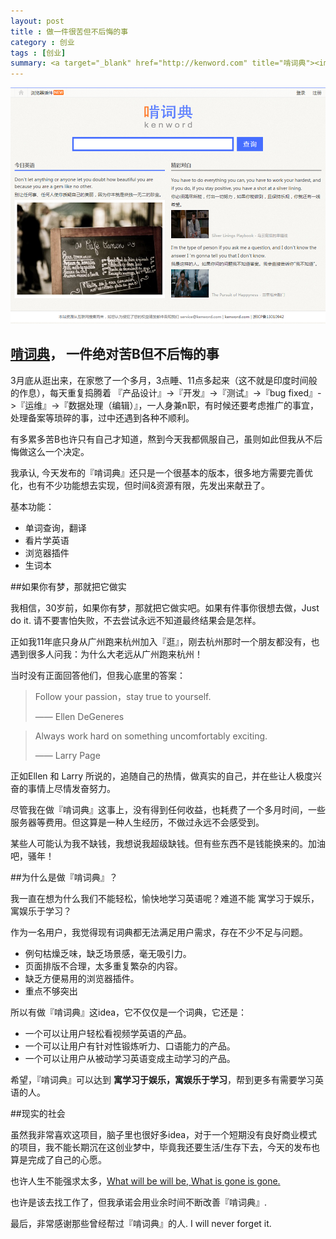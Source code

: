 ```yaml
---
layout: post
title : 做一件很苦但不后悔的事 
category : 创业
tags : [创业]
summary: <a target="_blank" href="http://kenword.com" title="啃词典"><img src="/images/kenword_index.png" alt="啃词典"></a><h3> <a target="_blank" href="http://kenword.com" title="啃词典">啃词典</a> ， 一件绝对苦B但不后悔的事</h3><p>3月底从逛出来，在家憋了一个多月，3点睡、11点多起来（这不就是印度时间般的作息），每天重复捣腾着 『产品设计』->『开发』->『测试』->『bug fixed』->『运维』->『数据处理（编辑）』，一人身兼n职，有时候还要考虑推广的事宜，处理备案等琐碎的事，过中还遇到各种不顺利。</p><p>有多累多苦B也许只有自己才知道，熬到今天我都佩服自己，虽则如此但我从不后悔做这么一个决定。</p>
---
```

<a target="_blank" href="http://kenword.com" title="啃词典"><img src="/images/kenword_index.png" alt="啃词典"></a>

<h2> <a target="_blank" href="http://kenword.com" title="啃词典">啃词典</a>， 一件绝对苦B但不后悔的事</h2>

<p>3月底从逛出来，在家憋了一个多月，3点睡、11点多起来（这不就是印度时间般的作息），每天重复捣腾着 『产品设计』->『开发』->『测试』->『bug fixed』->『运维』->『数据处理（编辑）』，一人身兼n职，有时候还要考虑推广的事宜，处理备案等琐碎的事，过中还遇到各种不顺利。</p>
<p>有多累多苦B也许只有自己才知道，熬到今天我都佩服自己，虽则如此但我从不后悔做这么一个决定。</p>

我承认, 今天发布的『啃词典』还只是一个很基本的版本，很多地方需要完善优化，也有不少功能想去实现，但时间&资源有限，先发出来献丑了。

基本功能：

- 单词查询，翻译
- 看片学英语
- 浏览器插件
- 生词本


##如果你有梦，那就把它做实

我相信，30岁前，如果你有梦，那就把它做实吧。如果有件事你很想去做，Just do it. 请不要害怕失败，不去尝试永远不知道最终结果会是怎样。

正如我11年底只身从广州跑来杭州加入『逛』，刚去杭州那时一个朋友都没有，也遇到很多人问我：为什么大老远从广州跑来杭州！

当时没有正面回答他们，但我心底里的答案：
<blockquote><p>Follow your passion，stay true to yourself.</p>
<p>—— Ellen DeGeneres</p></blockquote>
<blockquote><p>Always work hard on something uncomfortably exciting.</p>
<p>—— Larry Page</p></blockquote>

正如Ellen 和 Larry 所说的，追随自己的热情，做真实的自己，并在些让人极度兴奋的事情上尽情发奋努力。

尽管我在做『啃词典』这事上，没有得到任何收益，也耗费了一个多月时间，一些服务器等费用。但这算是一种人生经历，不做过永远不会感受到。

某些人可能认为我不缺钱，我想说我超级缺钱。但有些东西不是钱能换来的。加油吧，骚年！

##为什么是做『啃词典』？

我一直在想为什么我们不能轻松，愉快地学习英语呢？难道不能 寓学习于娱乐，寓娱乐于学习？

作为一名用户，我觉得现有词典都无法满足用户需求，存在不少不足与问题。

- 例句枯燥乏味，缺乏场景感，毫无吸引力。
- 页面排版不合理，太多重复繁杂的内容。
- 缺乏方便易用的浏览器插件。
- 重点不够突出

所以有做『啃词典』这idea，它不仅仅是一个词典，它还是：

- 一个可以让用户轻松看视频学英语的产品。
- 一个可以让用户有针对性锻炼听力、口语能力的产品。
- 一个可以让用户从被动学习英语变成主动学习的产品。

希望，『啃词典』可以达到 **寓学习于娱乐，寓娱乐于学习**，帮到更多有需要学习英语的人。


##现实的社会

虽然我非常喜欢这项目，脑子里也很好多idea，对于一个短期没有良好商业模式的项目，我不能长期沉在这创业梦中，毕竟我还要生活/生存下去，今天的发布也算是完成了自己的心愿。

也许人生不能强求太多，<a target="_blank" href="http://kenword.com/w/what_will_be_will_be,_what_is_gone_is_gone">What will be will be, What is gone is gone.</a>

也许是该去找工作了，但我承诺会用业余时间不断改善『啃词典』.

最后，非常感谢那些曾经帮过『啃词典』的人. I will never forget it.
